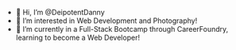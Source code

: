 - 👋 Hi, I’m @DeipotentDanny
- 👀 I’m interested in Web Development and Photography!
- 🌱 I’m currently in a Full-Stack Bootcamp through CareerFoundry, learning to become a Web Developer!

<!---
DeipotentDanny/DeipotentDanny is a ✨ special ✨ repository because its `README.md` (this file) appears on your GitHub profile.
You can click the Preview link to take a look at your changes.
--->
